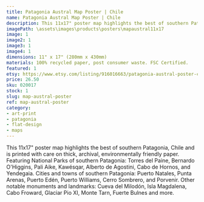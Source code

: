 ```yaml
---
title: Patagonia Austral Map Poster | Chile
name: Patagonia Austral Map Poster | Chile
description: This 11x17" poster map highlights the best of southern Patagonia, Chile and is printed with care on thick, archival, environmentally friendly paper.
imagePath: \assets\images\products\posters\mapaustral11x17
image: 1
image2: 1
image3: 1
image4: 1
dimensions: 11" x 17" (280mm x 430mm)
materials: 100% recycled paper, post consumer waste. FSC Certified.
featured: 1
etsy: https://www.etsy.com/listing/916016663/patagonia-austral-poster-chile-thick
price: 26.50
sku: 020017
stock: 1
slug: map-austral-poster
ref: map-austral-poster
category:
- art-print
- patagonia
- flat-design
- maps
---
```

This 11x17" poster map highlights the best of southern Patagonia, Chile and is printed with care on thick, archival, environmentally friendly paper. Featuring National Parks of southern Patagonia: Torres del Paine, Bernardo O'Higgins, Pali Aike, Kawésqar, Alberto de Agostini, Cabo de Hornos, and Yendegaia. Cities and towns of southern Patagonia: Puerto Natales, Punta Arenas, Puerto Edén, Puerto Williams, Cerro Sombrero, and Porvenir. Other notable monuments and landmarks: Cueva del Milodón, Isla Magdalena, Cabo Froward, Glaciar Pio XI, Monte Tarn, Fuerte Bulnes and more.

